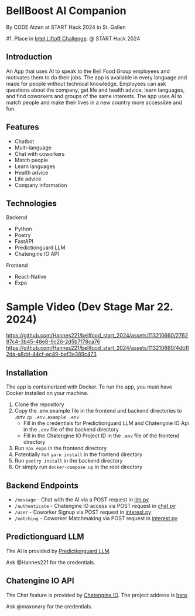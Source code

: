 # BellBoost Al Companion

By CODE Atzen at START Hack 2024 in St. Gallen

#1. Place in [Intel Liftoff Challenge](https://community.intel.com/t5/Blogs/Intel/We-Are-Intel/The-AI-SpeedRacers-Quest-at-Start-Hack-2024-with-Intel-Liftoff/post/1582160). @ START Hack 2024

## Introduction

An App that uses AI to speak to the Bell Food Group employees and motivates them to do their jobs. The app is available in every language and made for people without technical knowledge.
Employees can ask questions about the company, get life and health advice, learn languages, and find coworkers and groups of the same interests.
The app uses AI to match people and make their lives in a new country more accessible and fun.

## Features

- Chatbot
- Multi-language
- Chat with coworkers
- Match people
- Learn languages
- Health advice
- Life advice
- Company information

## Technologies

Backend

- Python
- Poetry
- FastAPI
- Predictionguard LLM
- Chatengine IO API

Frontend

- React-Native
- Expo

# Sample Video (Dev Stage Mar 22. 2024)

https://github.com/Hannes221/bellfood_start_2024/assets/113210660/276287c4-3b45-48e8-9c26-2d5b7f78ca76
https://github.com/Hannes221/bellfood_start_2024/assets/113210660/4db1f2da-a8dd-44cf-ac49-bef3e389c473


## Installation

The app is containerized with Docker. To run the app, you must have Docker installed on your machine.

1. Clone the repository
2. Copy the .env.example file in the frontend and backend directories to .env `cp .env.example .env`
   - Fill in the credentials for Predictionguard LLM and Chatengine IO Api in the `.env` file of the backend directory
   - Fill in the Chatengine IO Project ID in the `.env` file of the frontend directory
3. Run `npx expo` in the frontend directory
4. Potentially run `yarn install` in the frontend directory
5. Run `poetry install` in the backend directory
6. Or simply run `docker-compose up` in the root directory

## Backend Endpoints

- `/message` - Chat with the AI via a POST request in [llm.py](backend/src/routers/llm.py)
- `/authenticate` - Chatengine IO access via POST request in [chat.py](backend/src/routers/chat.py)
- `/user` - Coworker Signup via POST request in [interest.py](backend/src/routers/interest.py)
- `/matching` - Coworker Matchmaking via POST request in [interest.py](backend/src/routers/matchmaking.py)

## Predictionguard LLM

The AI is provided by [Predictionguard LLM](https://docs.predictionguard.com/docs/getting-started/welcome).

Ask @Hannes221 for the credentials.

## Chatengine IO API

The Chat feature is provided by [Chatengine IO](https://chatengine.io/docs).
The project address is [here](https://chatengine.io/projects/8cbae9cf-b388-4448-801f-6855fd62a8ad#).

Ask @maxonary for the credentials.
